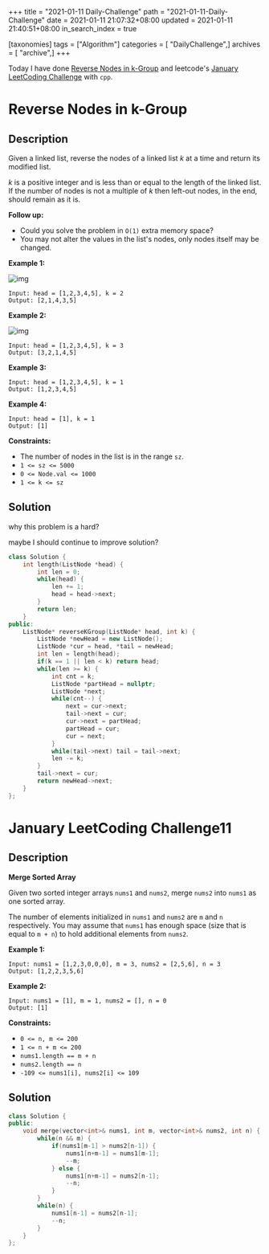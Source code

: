 +++
title = "2021-01-11 Daily-Challenge"
path = "2021-01-11-Daily-Challenge"
date = 2021-01-11 21:07:32+08:00
updated = 2021-01-11 21:40:51+08:00
in_search_index = true

[taxonomies]
tags = ["Algorithm"]
categories = [ "DailyChallenge",]
archives = [ "archive",]
+++

Today I have done [Reverse Nodes in k-Group](https://leetcode.com/problems/reverse-nodes-in-k-group/) and leetcode's [January LeetCoding Challenge](https://leetcode.com/explore/challenge/card/january-leetcoding-challenge-2021/580/week-2-january-8th-january-14th/3600/) with `cpp`.

<!-- more -->

# Reverse Nodes in k-Group

## Description

Given a linked list, reverse the nodes of a linked list *k* at a time and return its modified list.

*k* is a positive integer and is less than or equal to the length of the linked list. If the number of nodes is not a multiple of *k* then left-out nodes, in the end, should remain as it is.

**Follow up:**

- Could you solve the problem in `O(1)` extra memory space?
- You may not alter the values in the list's nodes, only nodes itself may be changed.

 

**Example 1:**

![img](https://assets.leetcode.com/uploads/2020/10/03/reverse_ex1.jpg)

```
Input: head = [1,2,3,4,5], k = 2
Output: [2,1,4,3,5]
```

**Example 2:**

![img](https://assets.leetcode.com/uploads/2020/10/03/reverse_ex2.jpg)

```
Input: head = [1,2,3,4,5], k = 3
Output: [3,2,1,4,5]
```

**Example 3:**

```
Input: head = [1,2,3,4,5], k = 1
Output: [1,2,3,4,5]
```

**Example 4:**

```
Input: head = [1], k = 1
Output: [1]
```

 

**Constraints:**

- The number of nodes in the list is in the range `sz`.
- `1 <= sz <= 5000`
- `0 <= Node.val <= 1000`
- `1 <= k <= sz`

## Solution

why this problem is a hard?

maybe I should continue to improve solution?

``` cpp
class Solution {
    int length(ListNode *head) {
        int len = 0;
        while(head) {
            len += 1;
            head = head->next;
        }
        return len;
    }
public:
    ListNode* reverseKGroup(ListNode* head, int k) {
        ListNode *newHead = new ListNode();
        ListNode *cur = head, *tail = newHead;
        int len = length(head);
        if(k == 1 || len < k) return head;
        while(len >= k) {
            int cnt = k;
            ListNode *partHead = nullptr;
            ListNode *next;
            while(cnt--) {
                next = cur->next;
                tail->next = cur;
                cur->next = partHead;
                partHead = cur;
                cur = next;
            }
            while(tail->next) tail = tail->next;
            len -= k;
        }
        tail->next = cur;
        return newHead->next;
    }
};
```

# January LeetCoding Challenge11

## Description

**Merge Sorted Array**

Given two sorted integer arrays `nums1` and `nums2`, merge `nums2` into `nums1` as one sorted array.

The number of elements initialized in `nums1` and `nums2` are `m` and `n` respectively. You may assume that `nums1` has enough space (size that is equal to `m + n`) to hold additional elements from `nums2`.

 

**Example 1:**

```
Input: nums1 = [1,2,3,0,0,0], m = 3, nums2 = [2,5,6], n = 3
Output: [1,2,2,3,5,6]
```

**Example 2:**

```
Input: nums1 = [1], m = 1, nums2 = [], n = 0
Output: [1]
```

 

**Constraints:**

- `0 <= n, m <= 200`
- `1 <= n + m <= 200`
- `nums1.length == m + n`
- `nums2.length == n`
- `-109 <= nums1[i], nums2[i] <= 109`

## Solution

``` cpp
class Solution {
public:
    void merge(vector<int>& nums1, int m, vector<int>& nums2, int n) {
        while(n && m) {
            if(nums1[m-1] > nums2[n-1]) {
                nums1[n+m-1] = nums1[m-1];
                --m;
            } else {
                nums1[n+m-1] = nums2[n-1];
                --n;
            }
        }
        while(n) {
            nums1[n-1] = nums2[n-1];
            --n;
        }
    }
};
```
